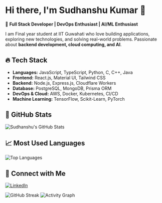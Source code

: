 # Hi there, I'm Sudhanshu Kumar 👋

🚀 **Full Stack Developer | DevOps Enthusiast | AI/ML Enthusiast**

I am Final year student at IIT Guwahati who love building applications, exploring new technologies, and solving real-world problems. Passionate about **backend development, cloud computing, and AI**.

## 🔥 Tech Stack
- **Languages:** JavaScript, TypeScript, Python, C, C++, Java
- **Frontend:** React.js, Material UI, Tailwind CSS
- **Backend:** Node.js, Express.js, Cloudflare Workers
- **Database:** PostgreSQL, MongoDB, Prisma ORM
- **DevOps & Cloud:** AWS, Docker, Kubernetes, CI/CD
- **Machine Learning:** TensorFlow, Scikit-Learn, PyTorch

## 🌟 GitHub Stats
![Sudhanshu's GitHub Stats](https://github-readme-stats.vercel.app/api?username=sudhanshuk1404&show_icons=true&theme=radical)

## 📈 Most Used Languages
![Top Languages](https://github-readme-stats.vercel.app/api/top-langs/?username=sudhanshuk1404&layout=compact&theme=radical)

## 🤝 Connect with Me
[![LinkedIn](https://img.shields.io/badge/-LinkedIn-blue?style=flat&logo=linkedin)](https://www.linkedin.com/in/sudhanshus442/)

![GitHub Streak](https://github-readme-streak-stats.herokuapp.com/?user=sudhanshuk1404&theme=dark)
![Activity Graph](https://github-readme-activity-graph.vercel.app/graph?username=sudhanshuk1404&theme=github)

